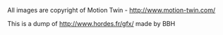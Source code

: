 All images are copyright of Motion Twin - http://www.motion-twin.com/

This is a dump of http://www.hordes.fr/gfx/ made by BBH